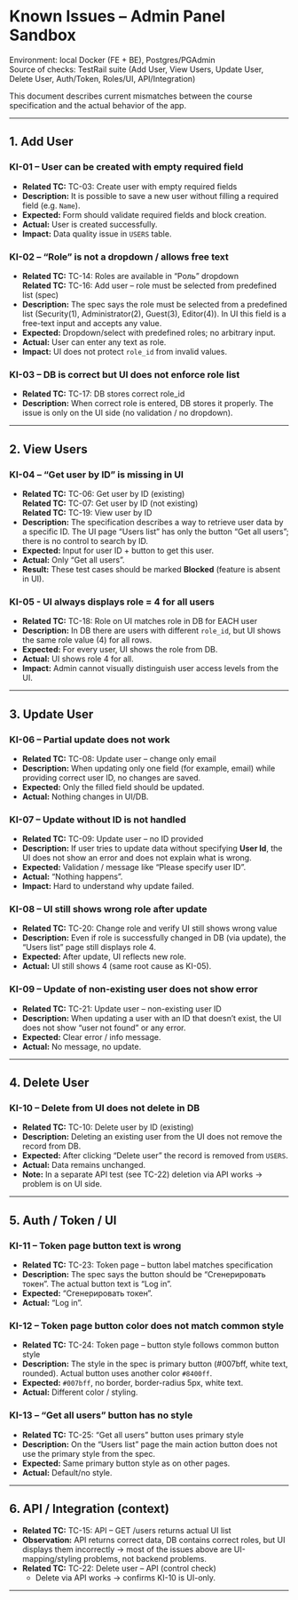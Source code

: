 # Known Issues – Admin Panel Sandbox

Environment: local Docker (FE + BE), Postgres/PGAdmin  
Source of checks: TestRail suite (Add User, View Users, Update User, Delete User, Auth/Token, Roles/UI, API/Integration)

This document describes current mismatches between the course specification and the actual behavior of the app.

---

## 1. Add User

### KI-01 – User can be created with empty required field
- **Related TC:** TC-03: Create user with empty required fields
- **Description:** It is possible to save a new user without filling a required field (e.g. `Name`).
- **Expected:** Form should validate required fields and block creation.
- **Actual:** User is created successfully.
- **Impact:** Data quality issue in `USERS` table.

### KI-02 – “Role” is not a dropdown / allows free text
- **Related TC:** TC-14: Roles are available in “Роль” dropdown  
  **Related TC:** TC-16: Add user – role must be selected from predefined list (spec)
- **Description:** The spec says the role must be selected from a predefined list (Security(1), Administrator(2), Guest(3), Editor(4)). In UI this field is a free-text input and accepts any value.
- **Expected:** Dropdown/select with predefined roles; no arbitrary input.
- **Actual:** User can enter any text as role.
- **Impact:** UI does not protect `role_id` from invalid values.

### KI-03 – DB is correct but UI does not enforce role list
- **Related TC:** TC-17: DB stores correct role_id
- **Description:** When correct role is entered, DB stores it properly. The issue is only on the UI side (no validation / no dropdown).

---

## 2. View Users

### KI-04 – “Get user by ID” is missing in UI
- **Related TC:** TC-06: Get user by ID (existing)  
  **Related TC:** TC-07: Get user by ID (not existing)  
  **Related TC:** TC-19: View user by ID
- **Description:** The specification describes a way to retrieve user data by a specific ID. The UI page “Users list” has only the button “Get all users”; there is no control to search by ID.
- **Expected:** Input for user ID + button to get this user.
- **Actual:** Only “Get all users”.
- **Result:** These test cases should be marked **Blocked** (feature is absent in UI).

### KI-05 - UI always displays role = 4 for all users
- **Related TC:** TC-18: Role on UI matches role in DB for EACH user
- **Description:** In DB there are users with different `role_id`, but UI shows the same role value (4) for all rows.
- **Expected:** For every user, UI shows the role from DB.
- **Actual:** UI shows role 4 for all.
- **Impact:** Admin cannot visually distinguish user access levels from the UI.

---

## 3. Update User

### KI-06 – Partial update does not work
- **Related TC:** TC-08: Update user – change only email
- **Description:** When updating only one field (for example, email) while providing correct user ID, no changes are saved.
- **Expected:** Only the filled field should be updated.
- **Actual:** Nothing changes in UI/DB.

### KI-07 – Update without ID is not handled
- **Related TC:** TC-09: Update user – no ID provided
- **Description:** If user tries to update data without specifying **User Id**, the UI does not show an error and does not explain what is wrong.
- **Expected:** Validation / message like “Please specify user ID”.
- **Actual:** “Nothing happens”.
- **Impact:** Hard to understand why update failed.

### KI-08 – UI still shows wrong role after update
- **Related TC:** TC-20: Change role and verify UI still shows wrong value
- **Description:** Even if role is successfully changed in DB (via update), the “Users list” page still displays role 4.
- **Expected:** After update, UI reflects new role.
- **Actual:** UI still shows 4 (same root cause as KI-05).

### KI-09 – Update of non-existing user does not show error
- **Related TC:** TC-21: Update user – non-existing user ID
- **Description:** When updating a user with an ID that doesn’t exist, the UI does not show “user not found” or any error.
- **Expected:** Clear error / info message.
- **Actual:** No message, no update.

---

## 4. Delete User

### KI-10 – Delete from UI does not delete in DB
- **Related TC:** TC-10: Delete user by ID (existing)
- **Description:** Deleting an existing user from the UI does not remove the record from DB.
- **Expected:** After clicking “Delete user” the record is removed from `USERS`.
- **Actual:** Data remains unchanged.
- **Note:** In a separate API test (see TC-22) deletion via API works → problem is on UI side.

---

## 5. Auth / Token / UI

### KI-11 – Token page button text is wrong
- **Related TC:** TC-23: Token page – button label matches specification
- **Description:** The spec says the button should be “Сгенерировать токен”. The actual button text is “Log in”.
- **Expected:** “Сгенерировать токен”.
- **Actual:** “Log in”.

### KI-12 – Token page button color does not match common style
- **Related TC:** TC-24: Token page – button style follows common button style
- **Description:** The style in the spec is primary button (#007bff, white text, rounded). Actual button uses another color `#8400ff`.
- **Expected:** `#007bff`, no border, border-radius 5px, white text.
- **Actual:** Different color / styling.

### KI-13 – “Get all users” button has no style
- **Related TC:** TC-25: “Get all users” button uses primary style
- **Description:** On the “Users list” page the main action button does not use the primary style from the spec.
- **Expected:** Same primary button style as on other pages.
- **Actual:** Default/no style.

---

## 6. API / Integration (context)
- **Related TC:** TC-15: API – GET /users returns actual UI list  
- **Observation:** API returns correct data, DB contains correct roles, but UI displays them incorrectly → most of the issues above are UI-mapping/styling problems, not backend problems.
- **Related TC:** TC-22: Delete user – API (control check)  
  - Delete via API works → confirms KI-10 is UI-only.

---

